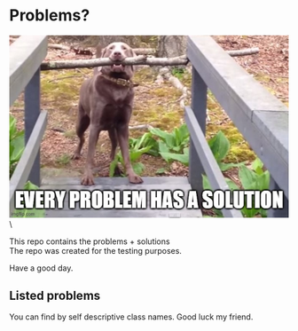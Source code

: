 # Problems?
![problems-image](sources/problem_solution.jpg) \

This repo contains the problems + solutions \
The repo was created for the testing purposes.

Have a good day.

## Listed problems

You can find by self descriptive class names. Good luck my friend.